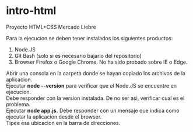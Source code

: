 # intro-html
Proyecto HTML+CSS Mercado Liebre

Para la ejecucion se deben tener instalados los siguientes productos:
1. Node.JS
2. Git Bash (solo si es necesario bajarlo del repositorio)
3. Browser Firefox o Google Chrome. No ha sido probado sobre IE o Edge.

Abrir una consola en la carpeta donde se hayan copiado los archivos de la aplicacion.<br>
Ejecutar **node --version** para verificar que el Node.JS se encuentre en ejecucion.<br>
Debe responder con la version instalada. De no ser asi, verificar cual es el problema.<br>
Ejecutar **node app.js.** Debe responder con un mensaje que indica como ejecutar la aplicacion desde el browser.<br>
Tipee esa ubicacion en la barra de direcciones.
